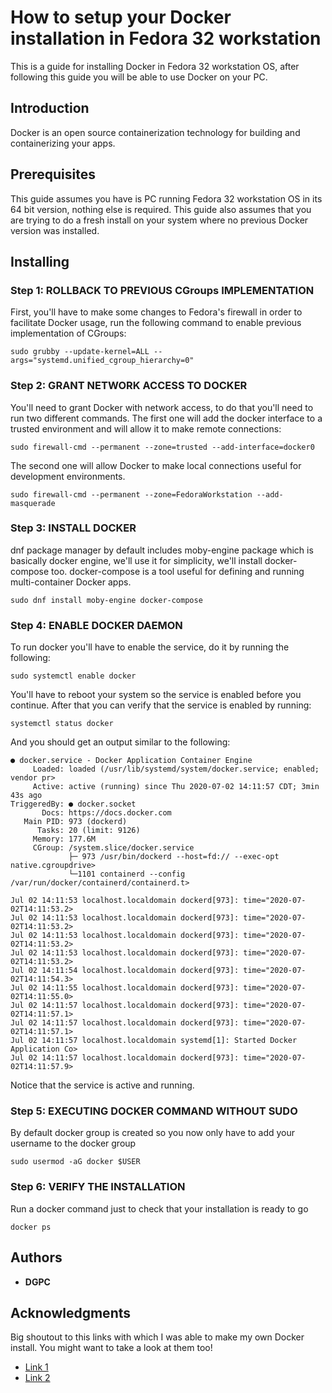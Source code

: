 # How to setup your Docker installation in Fedora 32 workstation 
This is a guide for installing Docker in Fedora 32 workstation OS, after following this guide you will be able to use Docker on your PC.

## Introduction
Docker is an open source containerization technology for building and containerizing your apps.

## Prerequisites
This guide assumes you have is PC running Fedora 32 workstation OS in its 64 bit version, nothing else is required.
This guide also assumes that you are trying to do a fresh install on your system where no previous Docker version was installed.

## Installing
### Step 1: ROLLBACK TO PREVIOUS CGroups IMPLEMENTATION
First, you'll have to make some changes to Fedora's firewall in order to facilitate Docker usage, run the following command to enable previous implementation of CGroups:
```
sudo grubby --update-kernel=ALL --args="systemd.unified_cgroup_hierarchy=0"
```
### Step 2: GRANT NETWORK ACCESS TO DOCKER
You'll need to grant Docker with network access, to do that you'll need to run two different commands.
The first one will add the docker interface to a trusted environment and will allow it to make remote connections:
```
sudo firewall-cmd --permanent --zone=trusted --add-interface=docker0
```
The second one will allow Docker to make local connections useful for development environments.
```
sudo firewall-cmd --permanent --zone=FedoraWorkstation --add-masquerade
```
### Step 3: INSTALL DOCKER
dnf package manager by default includes moby-engine package which is basically docker engine, we'll use it for simplicity, we'll install docker-compose too.
docker-compose is a tool useful for defining and running multi-container Docker apps.
```
sudo dnf install moby-engine docker-compose
```
### Step 4: ENABLE DOCKER DAEMON
To run docker you'll have to enable the service, do it by running the following:
```
sudo systemctl enable docker
```
You'll have to reboot your system so the service is enabled before you continue.
After that you can verify that the service is enabled by running:
```
systemctl status docker
```
And you should get an output similar to the following:
```
● docker.service - Docker Application Container Engine
     Loaded: loaded (/usr/lib/systemd/system/docker.service; enabled; vendor pr>
     Active: active (running) since Thu 2020-07-02 14:11:57 CDT; 3min 43s ago
TriggeredBy: ● docker.socket
       Docs: https://docs.docker.com
   Main PID: 973 (dockerd)
      Tasks: 20 (limit: 9126)
     Memory: 177.6M
     CGroup: /system.slice/docker.service
             ├─ 973 /usr/bin/dockerd --host=fd:// --exec-opt native.cgroupdrive>
             └─1101 containerd --config /var/run/docker/containerd/containerd.t>

Jul 02 14:11:53 localhost.localdomain dockerd[973]: time="2020-07-02T14:11:53.2>
Jul 02 14:11:53 localhost.localdomain dockerd[973]: time="2020-07-02T14:11:53.2>
Jul 02 14:11:53 localhost.localdomain dockerd[973]: time="2020-07-02T14:11:53.2>
Jul 02 14:11:53 localhost.localdomain dockerd[973]: time="2020-07-02T14:11:53.2>
Jul 02 14:11:54 localhost.localdomain dockerd[973]: time="2020-07-02T14:11:54.3>
Jul 02 14:11:55 localhost.localdomain dockerd[973]: time="2020-07-02T14:11:55.0>
Jul 02 14:11:57 localhost.localdomain dockerd[973]: time="2020-07-02T14:11:57.1>
Jul 02 14:11:57 localhost.localdomain dockerd[973]: time="2020-07-02T14:11:57.1>
Jul 02 14:11:57 localhost.localdomain systemd[1]: Started Docker Application Co>
Jul 02 14:11:57 localhost.localdomain dockerd[973]: time="2020-07-02T14:11:57.9>
```
Notice that the service is active and running.
### Step 5: EXECUTING DOCKER COMMAND WITHOUT SUDO
By default docker group is created so you now only have to add your username to the docker group
```
sudo usermod -aG docker $USER
```
### Step 6: VERIFY THE INSTALLATION
Run a docker command just to check that your installation is ready to go
```
docker ps
```
## Authors
* **DGPC** 
## Acknowledgments
Big shoutout to this links with which I was able to make my own Docker install. You might want to take a look at them too!
* [Link 1](https://fedoramagazine.org/docker-and-fedora-32/)
* [Link 2](https://computingforgeeks.com/how-to-install-docker-on-fedora/)

